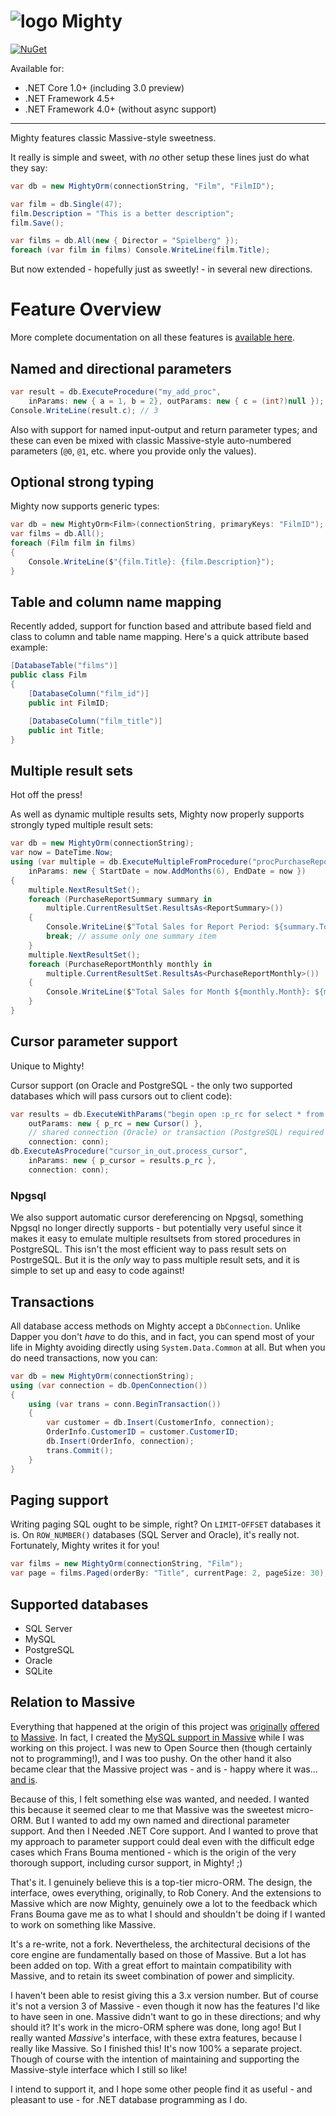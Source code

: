 # ![logo](https://mightyorm.github.io/Mighty/assets/realfavicon/favicon-32x32.png) Mighty

[![NuGet](https://img.shields.io/nuget/v/Mighty.svg)](https://nuget.org/packages/Mighty)

Available for:

 - .NET Core 1.0+ (including 3.0 preview)
 - .NET Framework 4.5+
 - .NET Framework 4.0+ (without async support)

---

Mighty features classic Massive-style sweetness.

It really is simple and sweet, with *no* other setup these lines just do what they say:

```c#
var db = new MightyOrm(connectionString, "Film", "FilmID");

var film = db.Single(47);
film.Description = "This is a better description";
film.Save();

var films = db.All(new { Director = "Spielberg" });
foreach (var film in films) Console.WriteLine(film.Title);
```

But now extended - hopefully just as sweetly! - in several new directions.

# Feature Overview

More complete documentation on all these features is [available here](https://mightyorm.github.io/Mighty/).

## Named and directional parameters

```c#
var result = db.ExecuteProcedure("my_add_proc",
    inParams: new { a = 1, b = 2}, outParams: new { c = (int?)null });
Console.WriteLine(result.c); // 3
```

Also with support for named input-output and return parameter types; and these can even be mixed with classic Massive-style auto-numbered parameters (`@0`, `@1`, etc. where you provide only the values).

## Optional strong typing

Mighty now supports generic types:

```c#
var db = new MightyOrm<Film>(connectionString, primaryKeys: "FilmID");
var films = db.All();
foreach (Film film in films)
{
    Console.WriteLine($"{film.Title}: {film.Description}");
}
```

## Table and column name mapping

Recently added, support for function based and attribute based field and class to column and table name mapping. Here's a quick attribute based example:

```c#
[DatabaseTable("films")]
public class Film
{
    [DatabaseColumn("film_id")]
    public int FilmID;

    [DatabaseColumn("film_title")]
    public int Title;
}
```


## Multiple result sets

Hot off the press!

As well as dynamic multiple results sets, Mighty now properly supports strongly typed multiple result sets:

```c#
var db = new MightyOrm(connectionString);
var now = DateTime.Now;
using (var multiple = db.ExecuteMultipleFromProcedure("procPurchaseReport",
    inParams: new { StartDate = now.AddMonths(6), EndDate = now })
{
    multiple.NextResultSet();
    foreach (PurchaseReportSummary summary in
        multiple.CurrentResultSet.ResultsAs<ReportSummary>())
    {
        Console.WriteLine($"Total Sales for Report Period: ${summary.Total}");
        break; // assume only one summary item
    }
    multiple.NextResultSet();
    foreach (PurchaseReportMonthly monthly in
        multiple.CurrentResultSet.ResultsAs<PurchaseReportMonthly>())
    {
        Console.WriteLine($"Total Sales for Month ${monthly.Month}: ${monthly.Total}");
    }
}
```

## Cursor parameter support

Unique to Mighty!

Cursor support (on Oracle and PostgreSQL - the only two supported databases which will pass cursors out to client code):


```c#
var results = db.ExecuteWithParams("begin open :p_rc for select * from emp where deptno = 10; end;",
    outParams: new { p_rc = new Cursor() },
    // shared connection (Oracle) or transaction (PostgreSQL) required to share cursors
    connection: conn);
db.ExecuteAsProcedure("cursor_in_out.process_cursor",
    inParams: new { p_cursor = results.p_rc },
    connection: conn);
```

### Npgsql

We also support automatic cursor dereferencing on Npgsql, something Npgsql no longer directly supports - but potentially very useful since it makes it easy to emulate multiple resultsets from stored procedures in PostgreSQL. This isn't the most efficient way to pass result sets on PostrgeSQL. But it is the *only* way to pass multiple result sets, and it is simple to set up and easy to code against!

## Transactions

All database access methods on Mighty accept a `DbConnection`.  Unlike Dapper you don't *have* to do this, and in fact, you can spend most of your life in Mighty avoiding directly using `System.Data.Common` at all. But when you do need transactions, now you can:

```c#
var db = new MightyOrm(connectionString);
using (var connection = db.OpenConnection())
{
    using (var trans = conn.BeginTransaction())
    {
        var customer = db.Insert(CustomerInfo, connection);
        OrderInfo.CustomerID = customer.CustomerID;
        db.Insert(OrderInfo, connection);
        trans.Commit();
    }
}
```

## Paging support

Writing paging SQL ought to be simple, right? On `LIMIT`-`OFFSET` databases it is. On `ROW_NUMBER()` databases (SQL Server and Oracle), it's really not. Fortunately, Mighty writes it for you!

```c#
var films = new MightyOrm(connectionString, "Film");
var page = films.Paged(orderBy: "Title", currentPage: 2, pageSize: 30);
```

## Supported databases

 - SQL Server
 - MySQL
 - PostgreSQL
 - Oracle
 - SQLite

## Relation to Massive

Everything that happened at the origin of this project was [originally](https://github.com/FransBouma/Massive/issues/265) [offered](https://github.com/FransBouma/Massive/pull/281) [to](https://github.com/FransBouma/Massive/issues/284) [Massive](https://github.com/FransBouma/Massive/issues/293). In fact, I created the [MySQL support in Massive](https://github.com/FransBouma/Massive/graphs/contributors) while I was working on this project. I was new to Open Source then (though certainly not to programming!), and I was too pushy. On the other hand it also became clear that the Massive project was - and is - happy where it was... [and is](https://github.com/FransBouma/Massive/graphs/code-frequency).

Because of this, I felt something else was wanted, and needed. I wanted this because it seemed clear to me that Massive was the sweetest micro-ORM. But I wanted to add my own named and directional parameter support. And then I Needed .NET Core support. And I wanted to prove that my approach to parameter support could deal even with the difficult edge cases which Frans Bouma mentioned - which is the origin of the very thorough support, including cursor support, in Mighty! ;)

That's it. I genuinely believe this is a top-tier micro-ORM. The design, the interface, owes everything, originally, to Rob Conery. And the extensions to Massive which are now Mighty, genuinely owe a lot to the feedback which Frans Bouma gave me as to what I should and shouldn't be doing if I wanted to work on something like Massive.

It's a re-write, not a fork. Nevertheless, the architectural decisions of the core engine are fundamentally based on those of Massive. But a lot has been added on top. With a great effort to maintain compatibility with Massive, and to retain its sweet combination of power and simplicity.

I haven't been able to resist giving this a 3.x version number. But of course it's not a version 3 of Massive - even though it now has the features I'd like to have seen in one. Massive didn't want to go in these directions; and why should it? It's work in the micro-ORM sphere was done, long ago! But I really wanted *Massive*'s interface, with these extra features, because I really like Massive. So I finished this! It's now 100% a separate project. Though of course with the intention of maintaining and supporting the Massive-style interface which I still so like!

I intend to support it, and I hope some other people find it as useful - and pleasant to use - for .NET database programming as I do.
